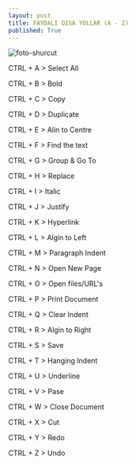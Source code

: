 ```yaml
---
layout: post
title: FAYDALI QISA YOLLAR (A - Z)
published: True
---
```


![foto-shurcut](https://i.imgur.com/OMZUyLx.jpg)

CTRL + A > Select All

CTRL + B > Bold

CTRL + C > Copy

CTRL + D > Duplicate

CTRL + E > Alin to Centre

CTRL + F > Find the text

CTRL + G > Group & Go To

CTRL + H > Replace

CTRL + I > Italic

CTRL + J > Justify

CTRL + K > Hyperlink

CTRL + L > Algin to Left

CTRL + M > Paragraph Indent

CTRL + N > Open New Page

CTRL + O > Open files/URL's

CTRL + P > Print Document

CTRL + Q > Clear Indent

CTRL + R > Algin to Right

CTRL + S > Save

CTRL + T > Hanging Indent

CTRL + U > Underline

CTRL + V > Pase

CTRL + W > Close Document

CTRL + X > Cut

CTRL + Y > Redo

CTRL + Z > Undo
